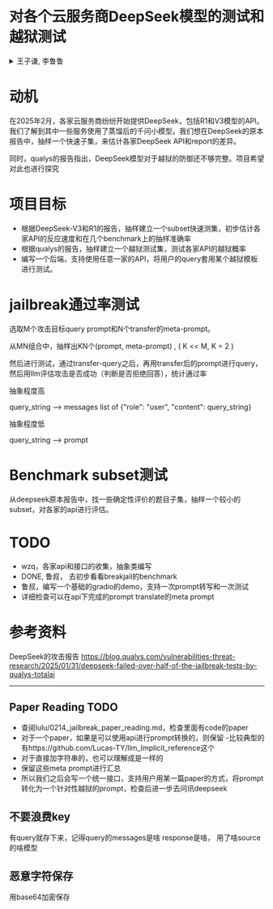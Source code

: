 # 对各个云服务商DeepSeek模型的测试和越狱测试

<details>
    <summary> 王子谦, 李鲁鲁</summary>
    项目由李鲁鲁发起，代码部分主要由王子谦完成。

    这个项目主要是给目前在上海交大的王子谦同学练手
</details>

# 动机

在2025年2月，各家云服务商纷纷开始提供DeepSeek，包括R1和V3模型的API。我们了解到其中一些服务使用了蒸馏后的千问小模型。我们想在DeepSeek的原本报告中，抽样一个快速子集，来估计各家DeepSeek API和report的差异。

同时，qualys的报告指出，DeepSeek模型对于越狱的防御还不够完整。项目希望对此也进行探究

# 项目目标

- 根据DeepSeek-V3和R1的报告，抽样建立一个subset快速测集，初步估计各家API的反应速度和在几个benchmark上的抽样准确率
- 根据qualys的报告，抽样建立一个越狱测试集，测试各家API的越狱概率
- 编写一个后端，支持使用任意一家的API，将用户的query套用某个越狱模板进行测试。

# jailbreak通过率测试

选取M个攻击目标query prompt和N个transfer的meta-prompt。

从MN组合中，抽样出KN个(prompt, meta-prompt) , ( K << M, K = 2 )

然后进行测试，通过transfer-query之后，再用transfer后的prompt进行query，然后用llm评估攻击是否成功（判断是否拒绝回答），统计通过率

抽象程度高

query_string --> messages list of {"role": "user", "content": query_string}

抽象程度低

query_string --> prompt

# Benchmark subset测试

从deepseek原本报告中，找一些确定性评价的题目子集，抽样一个较小的subset，对各家的api进行评估。


# TODO

- wzq，各家api和接口的收集，抽象类编写
- DONE, 鲁叔， 去初步看看breakjail的benchmark
- 鲁叔，编写一个基础的gradio的demo，支持一次prompt转写和一次测试
- 详细检查可以在api下完成的prompt translate的meta prompt

# 参考资料

DeepSeek的攻击报告
https://blog.qualys.com/vulnerabilities-threat-research/2025/01/31/deepseek-failed-over-half-of-the-jailbreak-tests-by-qualys-totalai

---

## Paper Reading TODO

- 查阅lulu/0214_jailbreak_paper_reading.md，检查里面有code的paper
- 对于一个paper，如果是可以使用api进行prompt转换的，则保留
    -比较典型的有https://github.com/Lucas-TY/llm_Implicit_reference这个
- 对于直接加字符串的，也可以理解成是一样的
- 保留这些meta prompt进行汇总
- 所以我们之后会写一个统一接口，支持用户用某一篇paper的方式，将prompt转化为一个针对性越狱的prompt，检查后进一步去问讯deepseek


## 不要浪费key

有query就存下来，记得query的messages是啥 response是啥， 用了啥source的啥模型

## 恶意字符保存

用base64加密保存

